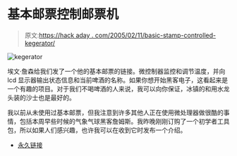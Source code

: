 # 基本邮票控制邮票机

> 原文:[https://hack aday . com/2005/02/11/basic-stamp-controlled-kegerator/](https://hackaday.com/2005/02/11/basic-stamp-controlled-kegerator/)

![kegerator](../Images/0712a97ac4f3b62c59790214aabeb75f.png)

埃文·詹森给我们发了一个他的基本邮票的链接。微控制器监控和调节温度，并向 lcd 显示器输出状态信息和当前啤酒的名称。如果你想开始黑客电子，这看起来是一个有趣的项目。对于我们不喝啤酒的人来说，我可以向你保证，冰镇的和用水龙头装的沙士也是最好的。

我以前从未使用过基本邮票，但我注意到许多其他人正在使用微处理器做很酷的事情，包括本周早些时候的气象气球黑客詹姆斯。我昨晚刚刚订购了一个初学者工具包，所以如果人们感兴趣，也许我可以在收到它时发布一个介绍。

*   [永久链接](http://www.squishybrained.com/kegerator/)